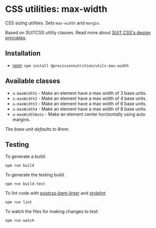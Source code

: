 CSS utilities: max-width
========================

CSS sizing utilities. Sets `max-width` and `margin`.

Based on SUITCSS utility classes. Read more about [SUIT CSS's design principles](https://github.com/suitcss/suit/).

Installation
------------

* [npm](http://npmjs.org/): `npm install @precisionnutrition/utils-max-width`

Available classes
-----------------

* `u-maxWidth1` - Make an element have a max width of 3 base units.
* `u-maxWidth2` - Make an element have a max width of 4 base units.
* `u-maxWidth3` - Make an element have a max width of 6 base units.
* `u-maxWidth4` - Make an element have a max width of 8 base units.
* `u-maxWidthAuto` - Make an element center horizontally using auto margins.

*The base unit defaults to 8rem.*

Testing
-------

To generate a build:

```
npm run build
```

To generate the testing build.

```
npm run build-test
```

To lint code with [postcss-bem-linter](https://github.com/postcss/postcss-bem-linter) and [stylelint](http://stylelint.io/)

```
npm run lint
```

To watch the files for making changes to test:

```
npm run watch
```
